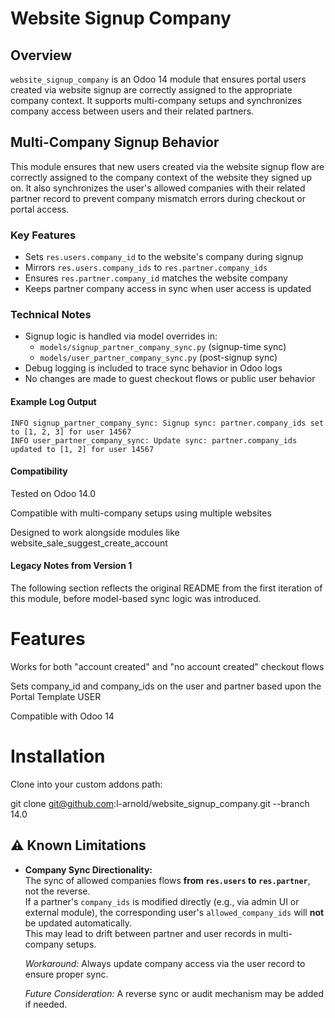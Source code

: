 # Website Signup Company

## Overview

`website_signup_company` is an Odoo 14 module that ensures portal users created via website signup are correctly assigned to the appropriate company context. It supports multi-company setups and synchronizes company access between users and their related partners.

## Multi-Company Signup Behavior

This module ensures that new users created via the website signup flow are correctly assigned to the company context of the website they signed up on. It also synchronizes the user's allowed companies with their related partner record to prevent company mismatch errors during checkout or portal access.

### Key Features

- Sets `res.users.company_id` to the website's company during signup
- Mirrors `res.users.company_ids` to `res.partner.company_ids`
- Ensures `res.partner.company_id` matches the website company
- Keeps partner company access in sync when user access is updated

### Technical Notes

- Signup logic is handled via model overrides in:
  - `models/signup_partner_company_sync.py` (signup-time sync)
  - `models/user_partner_company_sync.py` (post-signup sync)
- Debug logging is included to trace sync behavior in Odoo logs
- No changes are made to guest checkout flows or public user behavior

#### Example Log Output

```text
INFO signup_partner_company_sync: Signup sync: partner.company_ids set to [1, 2, 3] for user 14567
INFO user_partner_company_sync: Update sync: partner.company_ids updated to [1, 2] for user 14567  
```

#### Compatibility
Tested on Odoo 14.0

Compatible with multi-company setups using multiple websites

Designed to work alongside modules like website_sale_suggest_create_account

#### Legacy Notes from Version 1
The following section reflects the original README from the first iteration of this module, before model-based sync logic was introduced.

# Features
Works for both "account created" and "no account created" checkout flows

Sets company_id and company_ids on the user and partner based upon the Portal Template USER

Compatible with Odoo 14

# Installation
Clone into your custom addons path:

git clone git@github.com:l-arnold/website_signup_company.git --branch 14.0

## ⚠️ Known Limitations

- **Company Sync Directionality:**  
  The sync of allowed companies flows **from `res.users` to `res.partner`**, not the reverse.  
  If a partner's `company_ids` is modified directly (e.g., via admin UI or external module), the corresponding user's `allowed_company_ids` will **not** be updated automatically.  
  This may lead to drift between partner and user records in multi-company setups.

  _Workaround:_ Always update company access via the user record to ensure proper sync.

  _Future Consideration:_ A reverse sync or audit mechanism may be added if needed.
